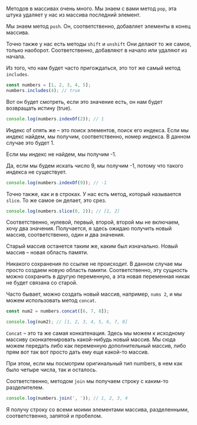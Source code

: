 Методов в массивах очень много.
Мы знаем с вами метод `pop`, эта штука удаляет у нас
из массива последний элемент.

Мы знаем метод `push`. Он, соответственно, добавляет элементы в конец массива.

Точно также у нас есть методы `shift` и `unshift`
Они делают то же самое, только наоборот. Соответственно, добавляют в начало или удаляют из начала.

Из того, что нам будет часто пригождаться, это тот же самый метод `includes`.
```js
const numbers = [1, 2, 3, 4, 5];
numbers.includes(4); // true
```
Вот он будет смотреть, если это значение есть, он нам будет возвращать истину (true).

```js
console.log(numbers.indexOf(2)); // 1
```
Индекс of опять же – это поиск элементов,  поиск его индекса.  Если мы индекс найдем, мы получим,
соответственно, номер индекса. В данном случае это будет 1.

Если мы индекс не найдем, мы получим -1.

Да, если мы  будем искать число 9, мы получим -1, потому что такого индекса не существует.
```js
console.log(numbers.indexOf(9)); // -1
```

Точно также, как и в строках. У нас есть метод,
который называется `slice`.
То же самое он делает, это срез.
```js 
console.log(numbers.slice(0, 2)); // [1, 2]
```
Соответственно, нулевой, первый, второй, второй мы не включаем, хочу два значения. Получается, я здесь ожидаю получить новый массив, соответственно, один и два значения. 

Старый массив останется таким же, каким был изначально.
Новый массив – новая область памяти.

Никакого сохранения по ссылке не происходит. В данном случае мы просто создаем новую область памяти. Соответственно, эту сущность можно сохранить в другую переменную, а эта новая переменная никак не будет связана со старой.

Часто бывает, можно создать новый массив, например, `nums 2`, и мы можем использовать метод `concat`.
```js 
const num2 = numbers.concat([6, 7, 8]);

console.log(num2); // [1, 2, 3, 4, 5, 6, 7, 8]
```
`Concat` – это та же самая конкатенация. Здесь мы можем к исходному массиву сконкатенировать какой-нибудь
новый массив.
Мы сюда можем передать либо как переменную дополнительный массив, либо прям вот так вот просто
дать ему еще какой-то массив.

При этом, если мы посмотрим оригинальный тип numbers,
в нем как было четыре числа, так и осталось.

Соответственно, методом `join` мы получаем строку с каким-то разделителем.
```js
console.log(numbers.join(', ')); // 1, 2, 3, 4
```
Я получу строку со всеми моими элементами массива, разделенными, соответственно, запятой и пробелом.











 



